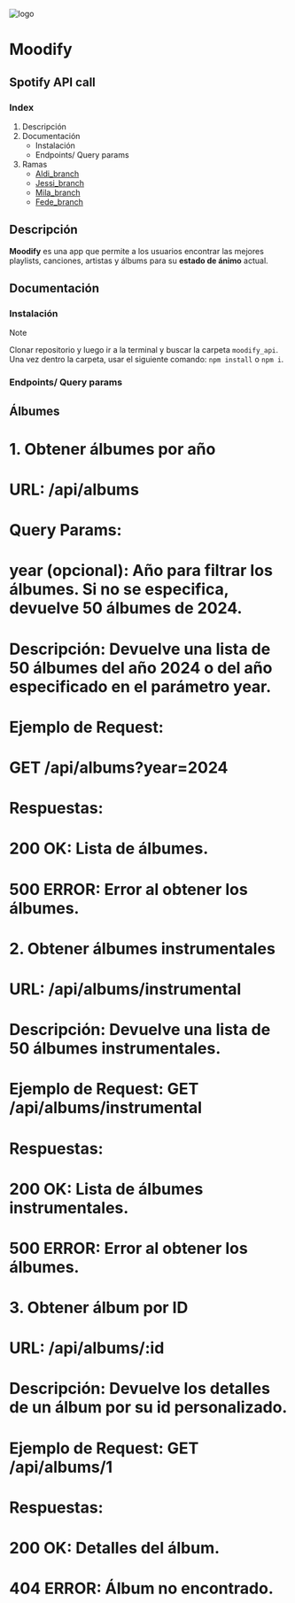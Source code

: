 ![logo](https://i.imgur.com/sl6a6zi.png)
# Moodify
## Spotify API call

### Index

1. Descripción
2. Documentación
    * Instalación
    * Endpoints/ Query params 
3. Ramas
    + [Aldi_branch](https://github.com/FMartine7i/moodify_api/tree/aldi_branch)
    + [Jessi_branch](https://github.com/FMartine7i/moodify_api/tree/jessii_branch)
    + [Mila_branch](https://github.com/FMartine7i/moodify_api/tree/mila_branch)
    + [Fede_branch](https://github.com/FMartine7i/moodify_api/tree/fede_branch)

## Descripción
**Moodify** es una app que permite a los usuarios encontrar las mejores playlists, canciones, artistas y álbums para su **estado de ánimo** actual.

## Documentación
### Instalación
> [!NOTE]
> Clonar repositorio y luego ir a la terminal y buscar la carpeta ``moodify_api``. Una vez dentro la carpeta, usar el siguiente comando: ``npm install`` o ``npm i``.

### Endpoints/ Query params
## Álbumes

# 1. Obtener álbumes por año
# URL: /api/albums
# Query Params:
# year (opcional): Año para filtrar los álbumes. Si no se especifica, devuelve 50 álbumes de 2024.
# Descripción: Devuelve una lista de 50 álbumes del año 2024 o del año especificado en el parámetro year.
# Ejemplo de Request:
# GET /api/albums?year=2024
# Respuestas:
# 200 OK: Lista de álbumes.
# 500 ERROR: Error al obtener los álbumes.

# 2. Obtener álbumes instrumentales
# URL: /api/albums/instrumental
# Descripción: Devuelve una lista de 50 álbumes instrumentales.
# Ejemplo de Request: GET /api/albums/instrumental
# Respuestas:
# 200 OK: Lista de álbumes instrumentales.
# 500 ERROR: Error al obtener los álbumes.

# 3. Obtener álbum por ID
# URL: /api/albums/:id
# Descripción: Devuelve los detalles de un álbum por su id personalizado.
# Ejemplo de Request: GET /api/albums/1
# Respuestas:
# 200 OK: Detalles del álbum.
# 404 ERROR: Álbum no encontrado.
